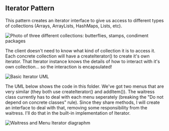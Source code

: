 ## Iterator Pattern

This pattern creates an iterator interface to give us access to different types of collections (Arrays, 
ArrayLists, HashMaps, Lists, etc).  

![Photo of three different collections: butterflies, stamps, condiment packages](https://user-images.githubusercontent.com/22779199/38270591-8cfd0abc-371f-11e8-8628-912f4d8f0652.jpg)

The client doesn't need to know what kind of collection it is to access it.
Each concrete collection will have a createIterator() to create it's own iterator.  That Iterator instance knows the details of how to interact with it's own collection... so the interaction is encapsulated!  

![Basic Iterator UML](https://user-images.githubusercontent.com/22779199/37984281-df1f8f56-31c3-11e8-8575-4171a32960c7.png)  

The UML below shows the code in this folder.  We've got two menus that are very similar (they both use createIterator() and addItem()).  The waitress class currently has to deal with each menu seperately (breaking the "Do not depend on concrete classes" rule). Since they share methods, I will create an interface to deal with that, removing some responsibility from the waitress.  I'll do that in the built-in implementation of Iterator.

![Waitress and Menu Iterator diagraphm](https://user-images.githubusercontent.com/22779199/37985327-78bd56c8-31c6-11e8-8f6b-9e99d22f3e3e.jpg) 

